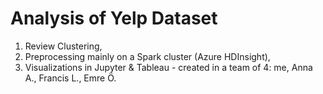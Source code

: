 # Analysis of Yelp Dataset

1. Review Clustering,
2. Preprocessing mainly on a Spark cluster (Azure HDInsight),
3. Visualizations in Jupyter & Tableau - created in a team of 4: me, Anna A., Francis L., Emre Ö.
